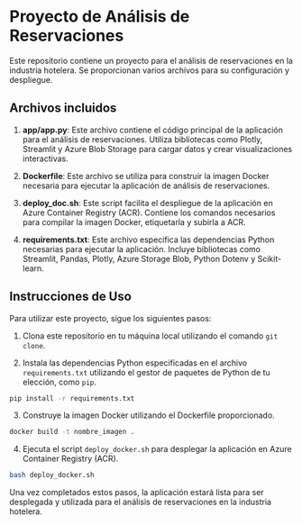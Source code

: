 # Proyecto de Análisis de Reservaciones

Este repositorio contiene un proyecto para el análisis de reservaciones en la industria hotelera. Se proporcionan varios archivos para su configuración y despliegue.

## Archivos incluidos

1. **app/app.py**: Este archivo contiene el código principal de la aplicación para el análisis de reservaciones. Utiliza bibliotecas como Plotly, Streamlit y Azure Blob Storage para cargar datos y crear visualizaciones interactivas.

2. **Dockerfile**: Este archivo se utiliza para construir la imagen Docker necesaria para ejecutar la aplicación de análisis de reservaciones.

3. **deploy_doc.sh**: Este script facilita el despliegue de la aplicación en Azure Container Registry (ACR). Contiene los comandos necesarios para compilar la imagen Docker, etiquetarla y subirla a ACR.

4. **requirements.txt**: Este archivo especifica las dependencias Python necesarias para ejecutar la aplicación. Incluye bibliotecas como Streamlit, Pandas, Plotly, Azure Storage Blob, Python Dotenv y Scikit-learn.

## Instrucciones de Uso

Para utilizar este proyecto, sigue los siguientes pasos:

1. Clona este repositorio en tu máquina local utilizando el comando `git clone`.

2. Instala las dependencias Python especificadas en el archivo `requirements.txt` utilizando el gestor de paquetes de Python de tu elección, como `pip`.

```bash
pip install -r requirements.txt
```

3. Construye la imagen Docker utilizando el Dockerfile proporcionado.

```bash
docker build -t nombre_imagen .
```

4. Ejecuta el script `deploy_docker.sh` para desplegar la aplicación en Azure Container Registry (ACR).

```bash
bash deploy_docker.sh
```

Una vez completados estos pasos, la aplicación estará lista para ser desplegada y utilizada para el análisis de reservaciones en la industria hotelera.
